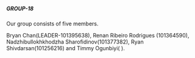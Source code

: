 ##### GROUP-18 #####

Our group consists of five members. 

Bryan Chan(LEADER-101395638),
Renan Ribeiro Rodrigues (101364590),
Nadzhibullokhkhodzha Sharofidinov(101377382),
Ryan Shivdarsan(101256216) and 
Timmy Ogunbiyi(   ).
